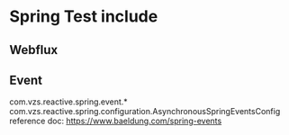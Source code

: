 # Spring Test include

## Webflux

## Event
com.vzs.reactive.spring.event.*
com.vzs.reactive.spring.configuration.AsynchronousSpringEventsConfig
reference doc: https://www.baeldung.com/spring-events